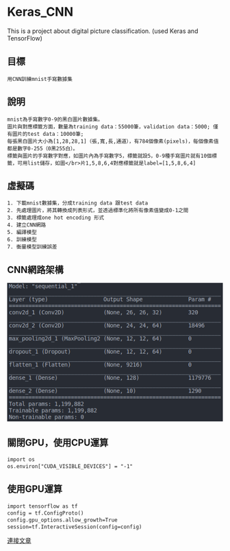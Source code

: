 # Keras_CNN
This is a project about digital picture classification. (used Keras and TensorFlow)
## 目標
    用CNN訓練mnist手寫數據集
## 說明
    mnist為手寫數字0-9的黑白圖片數據集。
    圖片與對應標籤方面，數量為training data：55000筆，validation data：5000; 僅有圖片的test data：10000筆; 
    每張黑白圖片大小為[1,28,28,1]（張,寬,長,通道），有784個像素(pixels)，每個像素值都是數字0-255（0黑255白）。
    標籤與圖片的手寫數字對應，如圖片內為手寫數字5，標籤就設5，0-9種手寫圖片就有10個標籤，可用list儲存，如圖</br>片1,5,8,6,4對應標籤就是label=[1,5,8,6,4]
## 虛擬碼
    1. 下載mnist數據集，分成training data 跟test data
    2. 先處理圖片，將其轉換成列表形式，並透過標準化將所有像素值變成0-1之間
    3. 標籤處理成one hot encoding 形式
    4. 建立CNN網路
    5. 編譯模型
    6. 訓練模型
    7. 衡量模型訓練誤差
## CNN網路架構
![image](https://github.com/leodflag/Keras_CNN/blob/master/CNN_mnist.png)
## 關閉GPU，使用CPU運算
    import os
    os.environ["CUDA_VISIBLE_DEVICES"] = "-1"
## 使用GPU運算
    import tensorflow as tf
    config = tf.ConfigProto()
    config.gpu_options.allow_growth=True
    session=tf.InteractiveSession(config=config)

[連接文章](https://leodflagblog.wordpress.com/2020/08/14/%e4%bd%bf%e7%94%a8cnn%e5%b0%8dmnist%e6%89%8b%e5%af%ab%e6%95%b8%e6%93%9a%e9%9b%86%e9%80%b2%e8%a1%8c%e8%a8%93%e7%b7%b4%ef%bc%88cpu%e6%88%96gpu%e9%81%8b%e7%ae%97%ef%bc%89/)
